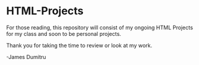 # HTML-Projects

For those reading, this repository will consist of my ongoing HTML Projects for my class and soon to be personal projects.

Thank you for taking the time to review or look at my work.

-James Dumitru
